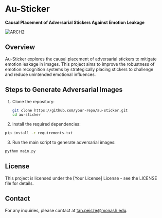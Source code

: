 # Au-Sticker

**Causal Placement of Adversarial Stickers Against Emotion Leakage**

![ARCH2](https://github.com/user-attachments/assets/4ff34eb8-89b8-433e-acd1-60fc3bd308e1)

## Overview

Au-Sticker explores the causal placement of adversarial stickers to mitigate emotion leakage in images. This project aims to improve the robustness of emotion recognition systems by strategically placing stickers to challenge and reduce unintended emotional influences.

## Steps to Generate Adversarial Images

1. Clone the repository:

   ```bash
   git clone https://github.com/your-repo/au-sticker.git
   cd au-sticker
   ```
   
2. Install the required dependencies:

  ```bash
  pip install -r requirements.txt
  ```

3. Run the main script to generate adversarial images:

  ```bash
  python main.py
```

## License
This project is licensed under the [Your License] License - see the LICENSE file for details.

## Contact
For any inquiries, please contact at tan.peisze@monash.edu.
